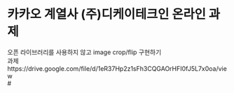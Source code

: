 # 카카오 계열사 (주)디케이테크인 온라인 과제
<div>
오픈 라이브러리를 사용하지 않고 image crop/flip 구현하기<br>
과제 https://drive.google.com/file/d/1eR37Hp2z1sFh3CQGAOrHFI0fJ5L7x0oa/view
</div>
#

